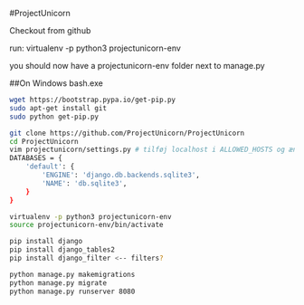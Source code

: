 #ProjectUnicorn

Checkout from github

run:
virtualenv -p python3 projectunicorn-env

you should now have a projectunicorn-env folder next to manage.py


##On Windows bash.exe
```bash
wget https://bootstrap.pypa.io/get-pip.py
sudo apt-get install git
sudo python get-pip.py

git clone https://github.com/ProjectUnicorn/ProjectUnicorn
cd ProjectUnicorn
vim projectunicorn/settings.py # tilføj localhost i ALLOWED_HOSTS og ændr til
DATABASES = {
    'default': {
        'ENGINE': 'django.db.backends.sqlite3',
        'NAME': 'db.sqlite3',
    }
}

virtualenv -p python3 projectunicorn-env
source projectunicorn-env/bin/activate

pip install django
pip install django_tables2
pip install django_filter <-- filters? 

python manage.py makemigrations
python manage.py migrate
python manage.py runserver 8080
```
